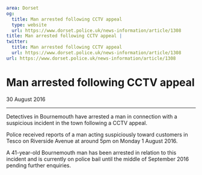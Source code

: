 ```yaml
area: Dorset
og:
  title: Man arrested following CCTV appeal
  type: website
  url: https://www.dorset.police.uk/news-information/article/1308
title: Man arrested following CCTV appeal |
twitter:
  title: Man arrested following CCTV appeal
  url: https://www.dorset.police.uk/news-information/article/1308
url: https://www.dorset.police.uk/news-information/article/1308
```

# Man arrested following CCTV appeal

30 August 2016

* * *

Detectives in Bournemouth have arrested a man in connection with a suspicious incident in the town following a CCTV appeal.

Police received reports of a man acting suspiciously toward customers in Tesco on Riverside Avenue at around 5pm on Monday 1 August 2016.

A 41-year-old Bournemouth man has been arrested in relation to this incident and is currently on police bail until the middle of September 2016 pending further enquiries.
